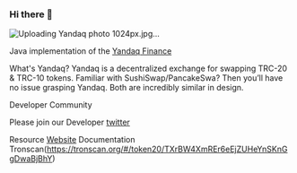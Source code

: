 ### Hi there 👋

![Uploading Yandaq photo 1024px.jpg…]()

Java implementation of the [Yandaq Finance](yandaq.org)

What's Yandaq?
Yandaq is a decentralized exchange for swapping TRC-20 & TRC-10 tokens. Familiar with 
SushiSwap/PancakeSwa? Then you’ll have no issue grasping Yandaq. Both are incredibly 
similar in design.

Developer Community

Please join our Developer [twitter](https://twitter.com/yaf_foundation)


Resource
[Website](yandaq.org)
Documentation
Tronscan(https://tronscan.org/#/token20/TXrBW4XmREr6eEjZUHeYnSKnGgDwaBjBhY)
